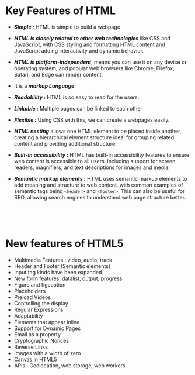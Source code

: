# Key Features of HTML

- **_Simple :_** HTML is simple to build a webpage

- **_HTML is closely related to other web technologies_** like CSS and JavaScript, with CSS styling and formatting HTML content and JavaScript adding interactivity and dynamic behavior.

- **_HTML is platform-independent_**, means you can use it on any device or operating system, and popular web browsers like Chrome, Firefox, Safari, and Edge can render content.

- It is a **_markup Language_**.

- **_Readability :_** HTML is so easy to read for the users.

- **_Linkable :_** Multiple pages can be linked to each other

- **_Flexible :_** Using CSS with this, we can create a webpages easily.

- **_HTML nesting_** allows one HTML element to be placed inside another, creating a hierarchical element structure ideal for grouping related content and providing additional structure.

- **_Built-in accessibility :_** HTML has built-in accessibility features to ensure web content is accessible to all users, including support for screen readers, magnifiers, and text descriptions for images and media.

- **_Semantic markup elements :_** HTML uses semantic markup elements to add meaning and structure to web content, with common examples of semantic tags being `<header>` and `<footer>`. This can also be useful for SEO, allowing search engines to understand web page structure better.

&nbsp;

&nbsp;

# New features of HTML5

- Multimedia Features : video, audio, track
- Header and Footer (Semantic elements)
- Input tag kinds have been expanded.
- New form features: datalist, output, progress
- Figure and figcaption
- Placeholders
- Preload Videos
- Controlling the display
- Regular Expressions
- Adaptability
- Elements that appear inline
- Support for Dynamic Pages
- Email as a property
- Cryptographic Nonces
- Reverse Links
- Images with a width of zero
- Canvas in HTML5
- APIs : Geolocation, web storage, web workers
